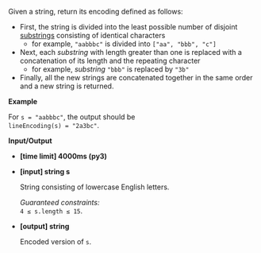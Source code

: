 <div class="markdown"><p>Given a string, return its encoding defined as follows:</p>
<ul>
<li>First, the string is divided into the least possible number of disjoint <a href="keyword://substring">substrings</a> consisting of identical characters
<ul>
<li>for example, <code>"aabbbc"</code> is divided into <code>["aa", "bbb", "c"]</code></li>
</ul>
</li>
<li>Next, each <em>substring</em> with length greater than one is replaced with a concatenation of its length and the repeating character
<ul>
<li>for example, <em>substring</em> <code>"bbb"</code> is replaced by <code>"3b"</code></li>
</ul>
</li>
<li>Finally, all the new strings are concatenated together in the same order and a new string is returned.</li>
</ul>
<p><strong>Example</strong></p>
<p>For <code>s = "aabbbc"</code>, the output should be<br>
<code>lineEncoding(s) = "2a3bc"</code>.</p>
<p><strong>Input/Output</strong></p>
<ul>
<li><strong>[time limit] 4000ms (py3)</strong></li>
</ul>
<ul>
<li>
<p><strong>[input] string s</strong></p>
<p>String consisting of lowercase English letters.</p>
<p><em>Guaranteed constraints:</em><br>
<code>4 ≤ s.length ≤ 15</code>.</p>
</li>
<li>
<p><strong>[output] string</strong></p>
<p>Encoded version of <code>s</code>.</p>
</li>
</ul>
</div>